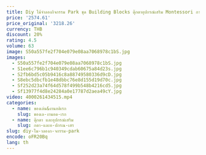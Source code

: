 ```yaml
---
title: Diy ไม้จําลองกิจกรรม Park ชุด Building Blocks ตุ๊กตาอุปกรณ์เสริม Montessori การศึกษาเกมกระดานของเล่นของขวัญ
price: '2574.61'
price_original: '3218.26'
currency: THB
discount: 20%
rating: 4.5
volume: 63
image: S50a557fe2f704e079e08aa7068978c1bS.jpg
images:
  - S50a557fe2f704e079e08aa7068978c1bS.jpg
  - S1ee6c796b1c940349cdab60675a84d23s.jpg
  - S2fb6bd5c05b9416c8a88749580336d9cD.jpg
  - S8ebc5dbcfb1e48dbbc76e8d155d19d70c.jpg
  - Sf252d23a74f64d578f499b548b4216cd5.jpg
  - Sf13977f4d8e24284a0e17787d2aea49cY.jpg
video: 4000261434515.mp4
categories:
  - name: ของเล่น&งานอดิเรก
    slug: ของเล-งานอด-เรก
  - name: ตุ๊กตา และอุปกรณ์เสริม
    slug: กตา-และอ-ปกรณ-เสร
slug: diy-ไม-าลองก-จกรรม-park
encode: oFR20Bq
lang: th
---
```

  